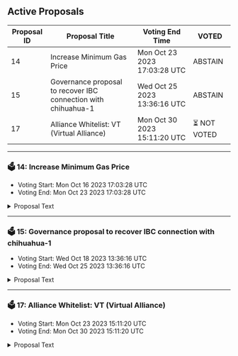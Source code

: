 ## Active Proposals

| Proposal ID | Proposal Title | Voting End Time | VOTED |
|-------------|----------------|-----------------|-------|
| 14 | Increase Minimum Gas Price | Mon Oct 23 2023 17:03:28 UTC | ABSTAIN |
| 15 | Governance proposal to recover IBC connection with chihuahua-1 | Wed Oct 25 2023 13:36:16 UTC | ABSTAIN |
| 17 | Alliance Whitelist: VT (Virtual Alliance) | Mon Oct 30 2023 15:11:20 UTC | ⏳ NOT VOTED |

---

### 🗳 14: Increase Minimum Gas Price
- Voting Start: Mon Oct 16 2023 17:03:28 UTC
- Voting End: Mon Oct 23 2023 17:03:28 UTC

<details>
<summary>Proposal Text</summary>
 
This proposal encourages validators to raise their minimum-gas-price from 0.25 uwhale to 1 uwhale on Migaloo.nnIn its early stages, the Migaloo chain set a default minimum-gas-price of 0 uwhale to support adoption and enhance the user experience. Proposal 5 increased the minimum gas price to 0.25 uwhale to prevent spam transactions. This proposal aims to increase the yield for stakers and validators and, at the same time, stimulate the economy around liquid-staked Whale and Alliance. It further prepares the network for the upcoming transaction fee burn, designed to counteract whale token inflation.nnVote YES to approve the minimum-gas-price increase.nVote NO to disapprove the minimum-gas-price increase.nVote NO WITH VETO to disapprove the minimum-gas-price increase and forfeit the proposal deposits.nVote ABSTAIN to abstain from the decision.
</details>

---

### 🗳 15: Governance proposal to recover IBC connection with chihuahua-1
- Voting Start: Wed Oct 18 2023 13:36:16 UTC
- Voting End: Wed Oct 25 2023 13:36:16 UTC

<details>
<summary>Proposal Text</summary>
 
Governance proposal to recover CLIENT 07-tendermint-21 and move it to CLIENT 07-tendermint-117
</details>

---

### 🗳 17: Alliance Whitelist: VT (Virtual Alliance)
- Voting Start: Mon Oct 23 2023 15:11:20 UTC
- Voting End: Mon Oct 30 2023 15:11:20 UTC

<details>
<summary>Proposal Text</summary>
 
**Objective:** The Migaloo Foundation proposes to whitelist the Virtual Alliance Token (VT) on Migaloo.
**Reward Weighting:** The Migaloo Foundation seeks to assign VT a reward weight 0.05. This will allow the Foundation to support vital ecosystem areas without generating extra token inflation.
**Initial Asset Whitelisting:**
- **75% WHALE/USDC LP:** This will provide robust liquidity for Migaloo's primary pool.
- **20% mUSDC:** This encourages deposits into Ginkou, fortifying the lending and borrowing of amp and bone assets. These benefits extend to several liquid staking products from Backbone Labs and Eris Protocol, White Whale satellite markets, and Migaloo's NFT marketplace.
- **5% ASH:** This percentage supports the narrative of burning the whale.

**Ownership & Control:** The Migaloo Foundation retains control over the smart contract and the gauge, ensuring thoughtful testing and prompt decision-making. Eventually, the Foundation will provide a path for increased decentralization.
</details>
